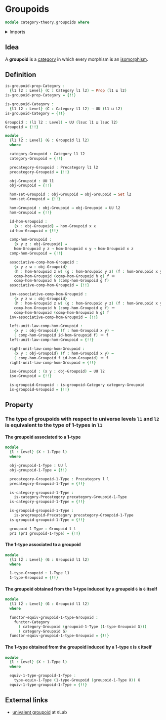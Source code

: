 # Groupoids

```agda
module category-theory.groupoids where
```

<details><summary>Imports</summary>

```agda
open import category-theory.categories
open import category-theory.functors-categories
open import category-theory.isomorphisms-in-categories
open import category-theory.isomorphisms-in-precategories
open import category-theory.precategories
open import category-theory.pregroupoids

open import foundation.1-types
open import foundation.contractible-types
open import foundation.dependent-pair-types
open import foundation.equivalences
open import foundation.function-types
open import foundation.functoriality-dependent-pair-types
open import foundation.fundamental-theorem-of-identity-types
open import foundation.identity-types
open import foundation.iterated-dependent-pair-types
open import foundation.propositions
open import foundation.sets
open import foundation.type-arithmetic-dependent-pair-types
open import foundation.universe-levels
```

</details>

## Idea

A **groupoid** is a [category](category-theory.categories.md) in which every
morphism is an [isomorphism](category-theory.isomorphisms-in-categories.md).

## Definition

```agda
is-groupoid-prop-Category :
  {l1 l2 : Level} (C : Category l1 l2) → Prop (l1 ⊔ l2)
is-groupoid-prop-Category = {!!}

is-groupoid-Category :
  {l1 l2 : Level} (C : Category l1 l2) → UU (l1 ⊔ l2)
is-groupoid-Category = {!!}

Groupoid : (l1 l2 : Level) → UU (lsuc l1 ⊔ lsuc l2)
Groupoid = {!!}

module _
  {l1 l2 : Level} (G : Groupoid l1 l2)
  where

  category-Groupoid : Category l1 l2
  category-Groupoid = {!!}

  precategory-Groupoid : Precategory l1 l2
  precategory-Groupoid = {!!}

  obj-Groupoid : UU l1
  obj-Groupoid = {!!}

  hom-set-Groupoid : obj-Groupoid → obj-Groupoid → Set l2
  hom-set-Groupoid = {!!}

  hom-Groupoid : obj-Groupoid → obj-Groupoid → UU l2
  hom-Groupoid = {!!}

  id-hom-Groupoid :
    {x : obj-Groupoid} → hom-Groupoid x x
  id-hom-Groupoid = {!!}

  comp-hom-Groupoid :
    {x y z : obj-Groupoid} →
    hom-Groupoid y z → hom-Groupoid x y → hom-Groupoid x z
  comp-hom-Groupoid = {!!}

  associative-comp-hom-Groupoid :
    {x y z w : obj-Groupoid}
    (h : hom-Groupoid z w) (g : hom-Groupoid y z) (f : hom-Groupoid x y) →
    comp-hom-Groupoid (comp-hom-Groupoid h g) f ＝
    comp-hom-Groupoid h (comp-hom-Groupoid g f)
  associative-comp-hom-Groupoid = {!!}

  inv-associative-comp-hom-Groupoid :
    {x y z w : obj-Groupoid}
    (h : hom-Groupoid z w) (g : hom-Groupoid y z) (f : hom-Groupoid x y) →
    comp-hom-Groupoid h (comp-hom-Groupoid g f) ＝
    comp-hom-Groupoid (comp-hom-Groupoid h g) f
  inv-associative-comp-hom-Groupoid = {!!}

  left-unit-law-comp-hom-Groupoid :
    {x y : obj-Groupoid} (f : hom-Groupoid x y) →
    ( comp-hom-Groupoid id-hom-Groupoid f) ＝ f
  left-unit-law-comp-hom-Groupoid = {!!}

  right-unit-law-comp-hom-Groupoid :
    {x y : obj-Groupoid} (f : hom-Groupoid x y) →
    ( comp-hom-Groupoid f id-hom-Groupoid) ＝ f
  right-unit-law-comp-hom-Groupoid = {!!}

  iso-Groupoid : (x y : obj-Groupoid) → UU l2
  iso-Groupoid = {!!}

  is-groupoid-Groupoid : is-groupoid-Category category-Groupoid
  is-groupoid-Groupoid = {!!}
```

## Property

### The type of groupoids with respect to universe levels `l1` and `l2` is equivalent to the type of 1-types in `l1`

#### The groupoid associated to a 1-type

```agda
module _
  {l : Level} (X : 1-Type l)
  where

  obj-groupoid-1-Type : UU l
  obj-groupoid-1-Type = {!!}

  precategory-Groupoid-1-Type : Precategory l l
  precategory-Groupoid-1-Type = {!!}

  is-category-groupoid-1-Type :
    is-category-Precategory precategory-Groupoid-1-Type
  is-category-groupoid-1-Type = {!!}

  is-groupoid-groupoid-1-Type :
    is-pregroupoid-Precategory precategory-Groupoid-1-Type
  is-groupoid-groupoid-1-Type = {!!}

  groupoid-1-Type : Groupoid l l
  pr1 (pr1 groupoid-1-Type) = {!!}
```

#### The 1-type associated to a groupoid

```agda
module _
  {l1 l2 : Level} (G : Groupoid l1 l2)
  where

  1-type-Groupoid : 1-Type l1
  1-type-Groupoid = {!!}
```

#### The groupoid obtained from the 1-type induced by a groupoid `G` is `G` itself

```agda
module _
  {l1 l2 : Level} (G : Groupoid l1 l2)
  where

  functor-equiv-groupoid-1-type-Groupoid :
    functor-Category
      ( category-Groupoid (groupoid-1-Type (1-type-Groupoid G)))
      ( category-Groupoid G)
  functor-equiv-groupoid-1-type-Groupoid = {!!}
```

#### The 1-type obtained from the groupoid induced by a 1-type `X` is `X` itself

```agda
module _
  {l : Level} (X : 1-Type l)
  where

  equiv-1-type-groupoid-1-Type :
    type-equiv-1-Type (1-type-Groupoid (groupoid-1-Type X)) X
  equiv-1-type-groupoid-1-Type = {!!}
```

## External links

- [univalent groupoid](https://ncatlab.org/nlab/show/univalent+groupoid) at
  $n$Lab
